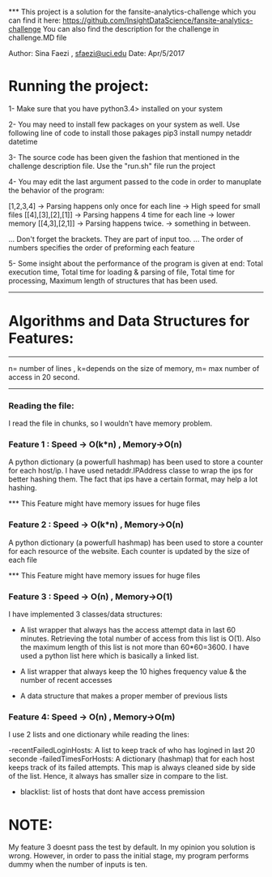 *** This project is a solution for the fansite-analytics-challenge which you can find it here:
https://github.com/InsightDataScience/fansite-analytics-challenge
You can also find the description for the challenge in challenge.MD file

Author: Sina Faezi , sfaezi@uci.edu
Date:   Apr/5/2017


# Running the project: 
1- Make sure that you have python3.4> installed on your system

2- You may need to install few packages on your system as well. Use following line of code to install those pakages
pip3 install numpy netaddr datetime 

3- The source code has been given the fashion that mentioned in the challenge description file. Use the "run.sh" file run the project

4- You may edit the last argument passed to the code in order to manuplate the behavior of the program:

[1,2,3,4]         -> Parsing happens only once for each line -> High speed for small files
[[4],[3],[2],[1]] -> Parsing happens 4 time for each line -> lower memory
[[4,3],[2,1]] -> Parsing happens twice. -> something in between.

 ... Don't forget the brackets. They are part of input too.
 ... The order of numbers specifies the order of preforming each feature

5- Some insight about the performance of the program is given at end:
Total execution time,
Total time for loading & parsing of file, 
Total time for processing,
Maximum length of structures that has been used.



-------------------------------

# Algorithms and Data Structures for Features:

***
n= number of lines ,  k=depends on the size of memory,
m= max number of access in 20 second. 
***

### Reading the file:
I read the file in chunks, so I wouldn't have memory problem.

### Feature 1 : Speed -> O(k*n) , Memory->O(n)
A python dictionary (a powerfull hashmap) has been used to store a counter for each host/ip. I have used netaddr.IPAddress  classe to wrap the ips for better hashing them. The fact that ips have a certain format, may help a lot hashing.

*** This Feature might have memory issues for huge files


### Feature 2 : Speed -> O(k*n) , Memory->O(n)
A python dictionary (a powerfull hashmap) has been used to store a counter for each resource of the website. Each counter is updated by the size of each file

*** This Feature might have memory issues for huge files


### Feature 3 : Speed -> O(n) , Memory->O(1)
I have implemented 3 classes/data structures: 
- A list wrapper that always has the access attempt data in last 60 minutes. Retrieving the total number of access from this list is  O(1). Also the maximum length of this list is not more than 60*60=3600.  I have used a python list here which is basically a linked list.

- A list wrapper that always keep the 10 highes frequency value & the number of recent accesses

- A data structure that makes a proper member of previous lists

### Feature 4: Speed -> O(n) , Memory->O(m)
I use 2  lists and one dictionary while reading the lines:

-recentFailedLoginHosts: A list to keep track of who has logined in last 20 seconde
-failedTimesForHosts: A dictionary (hashmap) that for each host keeps track of its failed attempts. This map is always cleaned side by side of the list. Hence, it always has smaller size in compare to the list.

- blacklist: list of hosts that dont have access premission

# NOTE:
My feature 3 doesnt pass the test by default. In my opinion you solution is wrong. However, in order to pass the initial stage, my program performs dummy when the number of inputs is ten.
